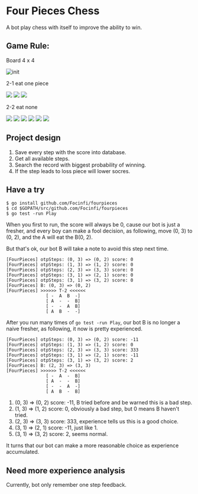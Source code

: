 # Four Pieces Chess

A bot play chess with itself to improve the ability to win.

## Game Rule:

Board 4 x 4

![init](http://7xj8s4.com1.z0.glb.clouddn.com/four_pieces_init.jpg)

2-1 eat one piece

![](http://7xj8s4.com1.z0.glb.clouddn.com/four_pieces_w_1.jpg) 
![](http://7xj8s4.com1.z0.glb.clouddn.com/four_pieces_w_2.jpg) 
![](http://7xj8s4.com1.z0.glb.clouddn.com/four_pieces_w_3.jpg) 

2-2 eat none

![](http://7xj8s4.com1.z0.glb.clouddn.com/four_pieces_n_1.jpg) 
![](http://7xj8s4.com1.z0.glb.clouddn.com/four_pieces_n_2.jpg) 
![](http://7xj8s4.com1.z0.glb.clouddn.com/four_pieces_n_3.jpg) 
![](http://7xj8s4.com1.z0.glb.clouddn.com/four_pieces_n_4.jpg) 
![](http://7xj8s4.com1.z0.glb.clouddn.com/four_pieces_n_5.jpg) 
![](http://7xj8s4.com1.z0.glb.clouddn.com/four_pieces_n_6.jpg) 

## Project design

1. Save every step with the score into database.
2. Get all available steps.
3. Search the record with biggest probability of winning.
4. If the step leads to loss piece will lower socres.

## Have a try

```shell
$ go install github.com/Focinfi/fourpieces
$ cd $GOPATH/src/github.com/Focinfi/fourpieces
$ go test -run Play
```

When you first to run, the score will always be 0, cause our bot is just a fresher,
and every boy can make a fool decision, as following, move (0, 3) to (0, 2), and the 
A will eat the B(0, 2).

But that's ok, our bot B will take a note to avoid this step next time.

```shell
[FourPieces] otpSteps: (0, 3) => (0, 2) score: 0
[FourPieces] otpSteps: (1, 3) => (1, 2) score: 0
[FourPieces] otpSteps: (2, 3) => (3, 3) score: 0
[FourPieces] otpSteps: (3, 1) => (2, 1) score: 0
[FourPieces] otpSteps: (3, 1) => (3, 2) score: 0
[FourPieces] B: (0, 3) => (0, 2)
[FourPieces] >>>>>> T-2 <<<<<<
               [ -  A  B  -]
               [ A  -  -  B]
               [ -  -  A  B]
               [ A  B  -  -]
```

After you run many times of `go test -run Play`, our bot B is no longer a naive fresher, 
as following, it now is pretty experienced. 

```shell
[FourPieces] otpSteps: (0, 3) => (0, 2) score: -11
[FourPieces] otpSteps: (1, 3) => (1, 2) score: 0
[FourPieces] otpSteps: (2, 3) => (3, 3) score: 333
[FourPieces] otpSteps: (3, 1) => (2, 1) score: -11
[FourPieces] otpSteps: (3, 1) => (3, 2) score: 2
[FourPieces] B: (2, 3) => (3, 3)
[FourPieces] >>>>>> T-2 <<<<<<
               [ -  A  -  B]
               [ A  -  -  B]
               [ -  -  A  -]
               [ A  B  -  B]
```

1. (0, 3) => (0, 2) score: -11, B tried before and be warned this is a bad step.
2. (1, 3) => (1, 2) score: 0, obviously a bad step, but 0 means B haven't tried.
3. (2, 3) => (3, 3) score: 333, experience tells us this is a good choice.
4. (3, 1) => (2, 1) score: -11, just like 1.
5. (3, 1) => (3, 2) score: 2, seems normal.

It turns that our bot can make a more reasonable choice as experience accumulated.

## Need more experience analysis
Currently, bot only remember one step feedback.